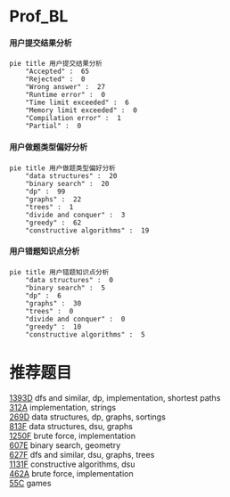 # Prof_BL

<!-- tabs:start -->



#### **用户提交结果分析**

```mermaid
pie title 用户提交结果分析
    "Accepted" :  65
    "Rejected" :  0
    "Wrong answer" :  27
    "Runtime error" :  0
    "Time limit exceeded" :  6
    "Memory limit exceeded" :  0
    "Compilation error" :  1
    "Partial" :  0
```

#### **用户做题类型偏好分析**

```mermaid
pie title 用户做题类型偏好分析
    "data structures" :  20
    "binary search" :  20
    "dp" :  99
    "graphs" :  22
    "trees" :  1
    "divide and conquer" :  3
    "greedy" :  62
    "constructive algorithms" :  19
```
#### **用户错题知识点分析**

```mermaid
pie title 用户错题知识点分析
    "data structures" :  0
    "binary search" :  5
    "dp" :  6
    "graphs" :  30
    "trees" :  0
    "divide and conquer" :  0
    "greedy" :  10
    "constructive algorithms" :  5
```



<!-- tabs:end -->
# 推荐题目
[1393D](https://codeforces.com/contest/1393/problem/D)		dfs and similar,
                        dp,
                        implementation,
                        shortest paths		  
[312A](https://codeforces.com/contest/312/problem/A)		implementation,
                        strings		  
[269D](https://codeforces.com/contest/269/problem/D)		data structures,
                        dp,
                        graphs,
                        sortings		  
[813F](https://codeforces.com/contest/813/problem/F)		data structures,
                        dsu,
                        graphs		  
[1250F](https://codeforces.com/contest/1250/problem/F)		brute force,
                        implementation		  
[607E](https://codeforces.com/contest/607/problem/E)		binary search,
                        geometry		  
[627F](https://codeforces.com/contest/627/problem/F)		dfs and similar,
                        dsu,
                        graphs,
                        trees		  
[1131F](https://codeforces.com/contest/1131/problem/F)		constructive algorithms,
                        dsu		  
[462A](https://codeforces.com/contest/462/problem/A)		brute force,
                        implementation		  
[55C](https://codeforces.com/contest/55/problem/C)		games		  
